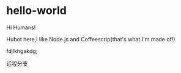 # hello-world

Hi Humans!

Hubot here,I like Node.js and Coffeescrip(that's what I'm made of!)

fdjlkhgakdg;

远程分支